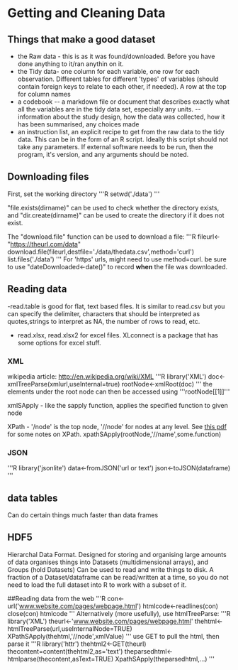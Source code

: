 # Getting and Cleaning Data

## Things that make a good dataset
- the Raw data - this is as it was found/downloaded. Before you have done anything to it/ran anythin on it.
- the Tidy data- one column for each variable, one row for each observation. Different tables for different 'types' of variables (should contain foreign keys to relate to each other, if needed). A row at the top for column names
- a codebook 
-- a markdown file or document that describes exactly what all the variables are in the tidy data set, especially any units.
-- information about the study design, how the data was collected, how it has been summarised, any choices made
- an instruction list, an explicit recipe to get from the raw data to the tidy data. This can be in the form of an R script. Ideally this script should not take any parameters. If external software needs to be run, then the program, it's version, and any arguments should be noted.

## Downloading files

First, set the working directory
'''R
setwd('./data')
'''

"file.exists(dirname)" can be used to check whether the directory exists, and "dir.create(dirname)" can be used to create the directory if it does not exist.

The "download.file" function can be used to download a file:
'''R
fileurl<-"https://theurl.com/data"
download.file(fileurl,destfile='./data/thedata.csv',method='curl')
list.files('./data')
'''
For 'https' urls, might need to use method=curl. 
be sure to use "dateDownloaded<-date()" to record **when** the file was downloaded.

## Reading data
-read.table is good for flat, text based files. It is similar to read.csv but you can specify the delimiter, characters that should be interpreted as quotes,strings to interpret as NA, the number of rows to read, etc.
- read.xlsx, read.xlsx2 for excel files. XLconnect is a package that has some options for excel stuff.

### XML

wikipedia article: <http://en.wikipedia.org/wiki/XML>
'''R
library('XML')
doc<-xmlTreeParse(xmlurl,useInternal=true)
rootNode<-xmlRoot(doc)
'''
the elements under the root node can then be accessed using '''rootNode[[1]]'''

xmlSApply - like the sapply function, applies the specified function to given node

XPath - '/node' is the top node, '//node' for nodes at any level. See [this pdf](./XML.pdf) for some notes on XPath.
xpathSApply(rootNode,'//name',some.function)



### JSON

'''R
library('jsonlite')
data<-fromJSON('url or text')
json<-toJSON(dataframe)
'''

## data tables
Can do certain things much faster than data frames

## HDF5
Hierarchal Data Format. Designed for storing and organising large amounts of data
organises things into Datasets (multidimensional arrays), and Groups (hold Datasets)
Can be used to read and write things to disk. A fraction of a Dataset/dataframe can be read/written at a time, so you do not need to load the full dataset into R to work with a subset of it.

##Reading data from the web
'''R
con<-url('www.website.com/pages/webpage.html')
htmlcode<-readlines(con)
close(con)
htmlcode
'''
Alternatively (more usefully), use htmlTreeParse:
'''R
library('XML')
theurl<-'www.website.com/pages/webpage.html'
thehtml<-htmlTreeParse(url,useInternalNode=TRUE)
XPathSApply(thehtml,'//node',xmlValue)
'''
use GET to pull the html, then parse it
'''R
library('httr')
thehtml2<-GET(theurl)
thecontent=content(thehtml2,as='text')
theparsedhtml<-htmlparse(thecontent,asText=TRUE)
XpathSApply(theparsedhtml,...)
'''






